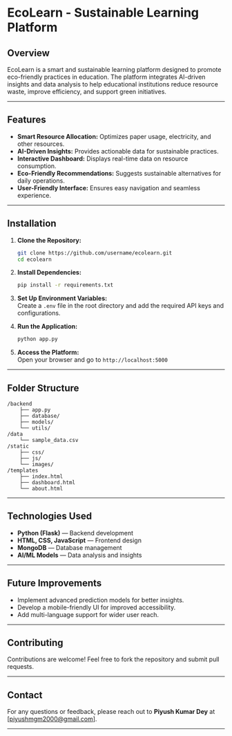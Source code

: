 
# **EcoLearn - Sustainable Learning Platform**

## **Overview**
EcoLearn is a smart and sustainable learning platform designed to promote eco-friendly practices in education. The platform integrates AI-driven insights and data analysis to help educational institutions reduce resource waste, improve efficiency, and support green initiatives.

---

## **Features**
- **Smart Resource Allocation:** Optimizes paper usage, electricity, and other resources.  
- **AI-Driven Insights:** Provides actionable data for sustainable practices.  
- **Interactive Dashboard:** Displays real-time data on resource consumption.  
- **Eco-Friendly Recommendations:** Suggests sustainable alternatives for daily operations.  
- **User-Friendly Interface:** Ensures easy navigation and seamless experience.  

---

## **Installation**
1. **Clone the Repository:**  
   ```bash
   git clone https://github.com/username/ecolearn.git
   cd ecolearn
   ```

2. **Install Dependencies:**  
   ```bash
   pip install -r requirements.txt
   ```

3. **Set Up Environment Variables:**  
   Create a `.env` file in the root directory and add the required API keys and configurations.  

4. **Run the Application:**  
   ```bash
   python app.py
   ```

5. **Access the Platform:**  
   Open your browser and go to `http://localhost:5000`

---

## **Folder Structure**
```
/backend
    ├── app.py
    ├── database/
    ├── models/
    └── utils/
/data
    └── sample_data.csv
/static
    ├── css/
    ├── js/
    └── images/
/templates
    ├── index.html
    ├── dashboard.html
    └── about.html
```

---

## **Technologies Used**
- **Python (Flask)** — Backend development  
- **HTML, CSS, JavaScript** — Frontend design  
- **MongoDB** — Database management  
- **AI/ML Models** — Data analysis and insights  

---

## **Future Improvements**
- Implement advanced prediction models for better insights.  
- Develop a mobile-friendly UI for improved accessibility.  
- Add multi-language support for wider user reach.  

---

## **Contributing**
Contributions are welcome! Feel free to fork the repository and submit pull requests.  

---

## **Contact**
For any questions or feedback, please reach out to **Piyush Kumar Dey** at [piyushmgm2000@gmail.com].  

---
